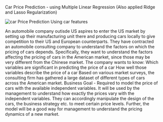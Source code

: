 Car Price Prediction - using Multiple Linear Regression (Also applied Ridge and Lasso Regularization)

![car Price Prediction Using car features](https://github.com/Stevebankz/Car-Price-Prediction/assets/26221888/9d0da300-28eb-486c-a548-3658afffb357)


An automobile company outisde US aspires to enter the US market by setting up their manufacturing unit there and producing cars locally to give competition to their US and European counterparts.
They have contracted an automobile consulting company to understand the factors on which the pricing of cars depends. Specifically, they want to understand the factors affecting the pricing of cars in the American market, since those may be very different from the Chinese market. The company wants to know:
Which variables are significant in predicting the price of a car How well those variables describe the price of a car Based on various market surveys, the consulting firm has gathered a large dataset of different types of cars across the American market.
Business Goal - Required to model the price of cars with the available independent variables. It will be used by the management to understand how exactly the prices vary with the independent variables. They can accordingly manipulate the design of the cars, the business strategy etc. to meet certain price levels. Further, the model will be a good way for management to understand the pricing dynamics of a new market.
